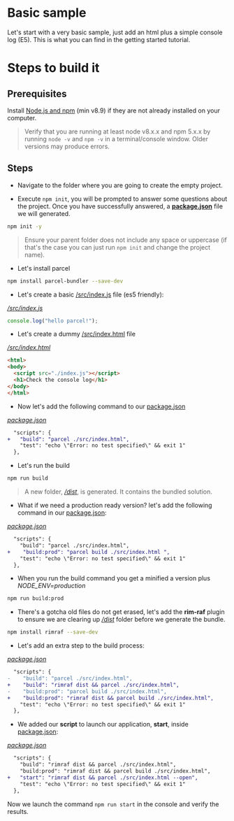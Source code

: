# Basic sample

Let's start with a very basic sample, just add an html plus a simple console log (E5). This is what you can find in the getting started tutorial.

# Steps to build it

## Prerequisites

Install [Node.js and npm](https://nodejs.org/en/) (min v8.9) if they are not already installed on your computer.

> Verify that you are running at least node v8.x.x and npm 5.x.x by running `node -v` and `npm -v` in a terminal/console window. Older versions may produce errors.

## Steps

- Navigate to the folder where you are going to create the empty project.

- Execute `npm init`, you will be prompted to answer some questions about the project. Once you have successfully answered, a **[package.json](./package.json)** file we will generated.

```bash
npm init -y
```

> Ensure your parent folder does not include any space or uppercase (if that's the case you can just run `npm init` and change the project name).

- Let's install parcel 

```bash
npm install parcel-bundler --save-dev
```

- Let's create a basic [/src/index.js](./src/index.js) file (es5 friendly):

_[/src/index.js](./src/index.js)_
```javascript
console.log("hello parcel!");
```

- Let's create a dummy [/src/index.html](./src/index.html) file

_[/src/index.html](./src/index.html)_
```html
<html>
<body>
  <script src="./index.js"></script>
  <h1>Check the console log</h1>
</body>
</html>
```

- Now let's add the following command to our [package.json](./package.json)

_[package.json](./package.json)_
```diff
  "scripts": {
+   "build": "parcel ./src/index.html",  
    "test": "echo \"Error: no test specified\" && exit 1"
  },
```

- Let's run the build

```bash
npm run build
```

> A new folder, _[/dist](./dist)_, is generated. It contains the bundled solution.

- What if we need a production ready version? let's add the following command in our [package.json](./package.json):

_[package.json](./package.json)_
```diff
  "scripts": {
    "build": "parcel ./src/index.html",  
+    "build:prod": "parcel build ./src/index.html ",      
    "test": "echo \"Error: no test specified\" && exit 1"
  },
```

- When you run the build command you get a minified a version plus _NODE_ENV=production_

```diff
npm run build:prod
```

- There's a gotcha old files do not get erased, let's add the **rim-raf** plugin to ensure we are 
clearing up _[/dist](./dist)_ folder before we generate the bundle.

```bash
npm install rimraf --save-dev
```

- Let's add an extra step to the build process:

_[package.json](./package.json)_
```diff
  "scripts": {
-    "build": "parcel ./src/index.html", 
+    "build": "rimraf dist && parcel ./src/index.html", 
-    "build:prod": "parcel build ./src/index.html",           
+    "build:prod": "rimraf dist && parcel build ./src/index.html",           
    "test": "echo \"Error: no test specified\" && exit 1"
  },
```

- We added our **script** to launch our application, **start**, inside [package.json](./package.json):

_[package.json](./package.json)_
```diff
  "scripts": {
    "build": "rimraf dist && parcel ./src/index.html", 
    "build:prod": "rimraf dist && parcel build ./src/index.html",           
+   "start": "rimraf dist && parcel ./src/index.html --open", 
    "test": "echo \"Error: no test specified\" && exit 1"
  },
```

Now we launch the command `npm run start` in the console and verify the results.

